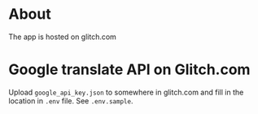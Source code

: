 About
=================
The app is hosted on glitch.com

Google translate API on Glitch.com
=================

Upload `google_api_key.json` to somewhere in glitch.com and fill in the location in `.env` file. See `.env.sample`.

